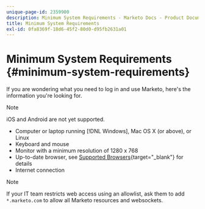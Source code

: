 ```yaml
---
unique-page-id: 2359900
description: Minimum System Requirements - Marketo Docs - Product Documentation
title: Minimum System Requirements
exl-id: 0fa8369f-18d6-45f2-80d0-d95fb2631a01
---
```

# Minimum System Requirements {#minimum-system-requirements}

If you are wondering what you need to log in and use Marketo, here's the information you're looking for.

>[!NOTE]
>
>iOS and Android are not yet supported.

* Computer or laptop running [!DNL Windows], Mac OS X (or above), or Linux
* Keyboard and mouse
* Monitor with a minimum resolution of 1280 x 768
* Up-to-date browser, see [Supported Browsers](/help/marketo/product-docs/administration/setup-administration/supported-browsers.md){target="_blank"} for details
* Internet connection

>[!NOTE]
>
>If your IT team restricts web access using an allowlist, ask them to add `*.marketo.com` to allow all Marketo resources and websockets.
